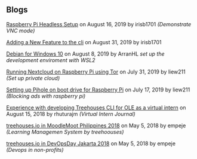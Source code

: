 
## Blogs
[Raspberry Pi Headless Setup](20190816-headless.md) on August 16, 2019 by irisb1701  *(Demonstrate VNC mode)*

[Adding a New Feature to the cli](20190831-newfeature.md) on August 31, 2019 by irisb1701

[Debian for Windows 10](20190808-debianforwindows.md) on August 8, 2019 by ArranHL *set up the development enviroment with WSL2*

[Running Nextcloud on Raspberry Pi using Tor](20190731-nextcloud-tor.md) on July 31, 2019 by liew211 *(Set up private cloud)*

[Setting up Pihole on boot drive for Raspberry Pi](20190717-pihole.md) on July 17, 2019 by liew211 *(Blocking ads with raspberry pi)*

[Experience with developing Treehouses CLI for OLE as a virtual intern](20180815-CLIVIexp.md) on August 15, 2018 by rhuturajm *(Virtual Intern Journal)*

[treehouses.io in MoodleMoot Philippines 2018](20180505-moodlemootph18.md) on May 5, 2018 by empeje *(Learning Managemen System by treehoouses)*

[treehouses.io in DevOpsDay Jakarta 2018](20180505-devopsdayjkt18.md) on May 5, 2018 by empeje *(Devops in non-profits)*
